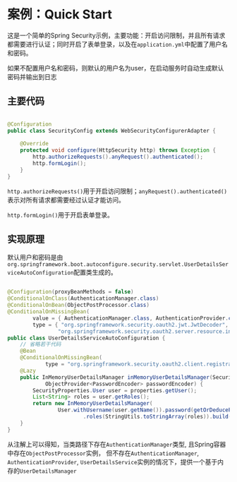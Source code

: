 # 案例：Quick Start

这是一个简单的Spring Security示例，主要功能：开启访问限制，并且所有请求都需要进行认证；同时开启了表单登录，以及在`application.yml`中配置了用户名和密码。

如果不配置用户名和密码，则默认的用户名为user，在启动服务时自动生成默认密码并输出到日志

## 主要代码

```java

@Configuration
public class SecurityConfig extends WebSecurityConfigurerAdapter {
    
    @Override
    protected void configure(HttpSecurity http) throws Exception {
        http.authorizeRequests().anyRequest().authenticated();
        http.formLogin();
    }
}

```

`http.authorizeRequests()`用于开启访问限制；`anyRequest().authenticated()`表示对所有请求都需要经过认证才能访问。

`http.formLogin()`用于开启表单登录。

## 实现原理

默认用户和密码是由`org.springframework.boot.autoconfigure.security.servlet.UserDetailsServiceAutoConfiguration`配置类生成的。

```java

@Configuration(proxyBeanMethods = false)
@ConditionalOnClass(AuthenticationManager.class)
@ConditionalOnBean(ObjectPostProcessor.class)
@ConditionalOnMissingBean(
		value = { AuthenticationManager.class, AuthenticationProvider.class, UserDetailsService.class },
		type = { "org.springframework.security.oauth2.jwt.JwtDecoder",
				"org.springframework.security.oauth2.server.resource.introspection.OpaqueTokenIntrospector" })
public class UserDetailsServiceAutoConfiguration {
    // 省略若干代码
    @Bean
	@ConditionalOnMissingBean(
			type = "org.springframework.security.oauth2.client.registration.ClientRegistrationRepository")
	@Lazy
	public InMemoryUserDetailsManager inMemoryUserDetailsManager(SecurityProperties properties,
			ObjectProvider<PasswordEncoder> passwordEncoder) {
		SecurityProperties.User user = properties.getUser();
		List<String> roles = user.getRoles();
		return new InMemoryUserDetailsManager(
				User.withUsername(user.getName()).password(getOrDeducePassword(user, passwordEncoder.getIfAvailable()))
						.roles(StringUtils.toStringArray(roles)).build());
	}
}

```

从注解上可以得知，当类路径下存在`AuthenticationManager`类型, 且Spring容器中存在`ObjectPostProcessor`实例，
但不存在`AuthenticationManager`, `AuthenticationProvider`, `UserDetailsService`实例的情况下，提供一个基于内存的`UserDetailsManager`

